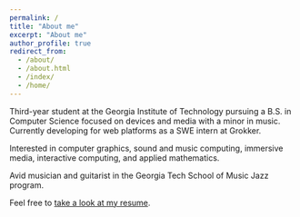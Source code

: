 ```yaml
---
permalink: /
title: "About me"
excerpt: "About me"
author_profile: true
redirect_from: 
  - /about/
  - /about.html
  - /index/
  - /home/
---
```


Third-year student at the Georgia Institute of Technology pursuing a B.S. in Computer Science focused on devices and media with a minor in music. Currently developing for web platforms as a SWE intern at Grokker. 

Interested in computer graphics, sound and music computing, immersive media, interactive computing, and applied mathematics.

Avid musician and guitarist in the Georgia Tech School of Music Jazz program.

Feel free to [take a look at my resume](/resume.md).